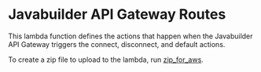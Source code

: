 # Javabuilder API Gateway Routes

This lambda function defines the actions that happen when the Javabuilder API Gateway triggers the connect, disconnect, and default actions.

To create a zip file to upload to the lambda, run [zip_for_aws](zip_for_aws.sh).
